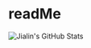 # readMe

<div>
  <img align="left" alt="Jialin's GitHub Stats" src="[https://github-readme-stats.vercel.app/api?username=yangjialin94&show_icons=true&hide_border=false&title_color=ff652f&icon_color=FFE400&bg_color=09131B&text_color=ffffff&border_color=0c1a25](https://gh-stats.now.sh/api?username=yangjialin94&type=total&custom_title=GitHub%20Stats%20Last%20Year&theme=radical)](https://gh-stats.now.sh)https://gh-stats.now.sh/api?username=yangjialin94&type=total&custom_title=GitHub%20Stats%20Last%20Year&theme=radical)](https://gh-stats.now.sh" />
  
</div>
